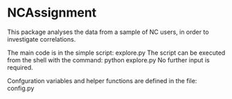# NCAssignment

This package analyses the data from a sample of NC users, in order to investigate correlations.

The main code is in the simple script: 
explore.py
The script can be executed from the shell with the command:
python explore.py 
No further input is required.

Confguration variables and helper functions are defined in the file:
config.py

